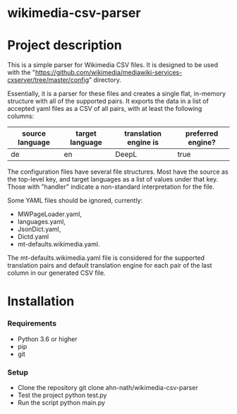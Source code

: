 # wikimedia-csv-parser

# Project description

This is a simple parser for Wikimedia CSV files. It is designed to be used with
the "https://github.com/wikimedia/mediawiki-services-cxserver/tree/master/config" directory.

Essentially, it is a parser for these files and creates a single flat, in-memory structure with all of the supported
pairs. It exports the data in a list of accepted yaml files as a CSV of all pairs, with at least the following columns:

| source language | target language | translation engine is | preferred engine? |
|-----------------|-----------------|-----------------------|-------------------|
| de              | en              | DeepL                 | true              |


The configuration files have several file structures. Most have the source as the top-level key, and target
languages as a list of values under that key. Those with "handler" indicate a non-standard
interpretation for the file.

Some YAML files should be ignored, currently:

- MWPageLoader.yaml,
- languages.yaml,
- JsonDict.yaml,
- Dictd.yaml
- mt-defaults.wikimedia.yaml.

The mt-defaults.wikimedia.yaml file is considered for the supported translation pairs and
default translation engine for each pair of the last column in our generated CSV file.

# Installation

### Requirements

* Python 3.6 or higher
* pip
* git

### Setup

* Clone the repository
  git clone ahn-nath/wikimedia-csv-parser
* Test the project
  python test.py
* Run the script
  python main.py




 
